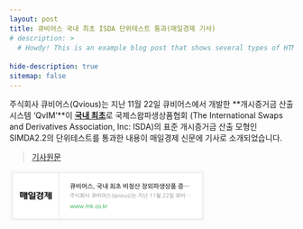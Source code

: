 ```yaml
---
layout: post
title: 큐비어스 국내 최초 ISDA 단위테스트 통과(매일경제 기사)
# description: >
  # Howdy! This is an example blog post that shows several types of HTML content supported in this theme.

hide-description: true
sitemap: false
---
```


주식회사 큐비어스(Qvious)는 지난 11월 22일 큐비어스에서 개발한 **개시증거금 산출시스템 ‘QvIM’**이 <a href="#"> **국내 최초**</a>로 국제스왑파생상품협회 (The International Swaps and Derivatives Association, Inc: ISDA)의 표준 개시증거금 산출 모형인 SIMDA2.2의 단위테스트를 통과한 내용이 매일경제 신문에 기사로 소개되었습니다.

> [기사원문](https://www.mk.co.kr/news/stock/view/2019/11/999445/)

![200x200](../../assets/img/blog/mkarticle1.png "https://www.mk.co.kr/news/stock/view/2019/11/999445/")
